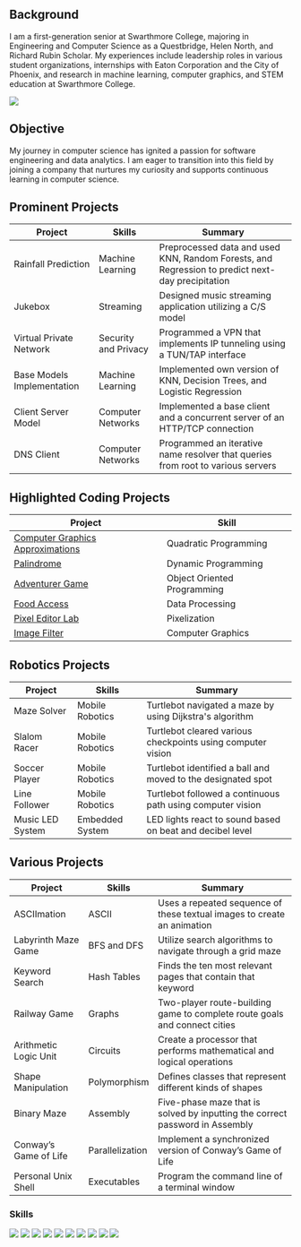 ## Background
I am a first-generation senior at Swarthmore College, majoring in Engineering and Computer Science as a Questbridge, Helen North, and Richard Rubin Scholar. My experiences include leadership roles in various student organizations, internships with Eaton Corporation and the City of Phoenix, and research in machine learning, computer graphics, and STEM education at Swarthmore College.

<a href="https://www.linkedin.com/in/syed-almas-ali-5bb367188/"><img src="https://img.shields.io/badge/-LinkedIn-0072b1?&style=for-the-badge&logo=linkedin&logoColor=white" /></a>


## Objective
My journey in computer science has ignited a passion for software engineering and data analytics. I am eager to transition into this field by joining a company that nurtures my curiosity and supports continuous learning in computer science.

## Prominent Projects

| Project                                         | Skills         |Summary         |
|-----------------------------------------------|----------------------------|----------------------------|
| Rainfall Prediction | Machine Learning | Preprocessed data and used KNN, Random Forests, and Regression to predict next-day precipitation |
| Jukebox | Streaming | Designed music streaming application utilizing a C/S model |
| Virtual Private Network | Security and Privacy | Programmed a VPN that implements IP tunneling using a TUN/TAP interface |
| Base Models Implementation | Machine Learning | Implemented own version of KNN, Decision Trees, and Logistic Regression |
| Client Server Model | Computer Networks | Implemented a base client and a concurrent server of an HTTP/TCP connection |
| DNS Client | Computer Networks | Programmed an iterative name resolver that queries from root to various servers |

## Highlighted Coding Projects

| Project                                         | Skill         |
|-----------------------------------------------|----------------------------|
| <a href="https://github.com/syedalmasali/Computer-Graphics-Approximation">Computer Graphics Approximations</a>| Quadratic Programming |
| <a href="https://github.com/syedalmasali/Palindrome">Palindrome</a>| Dynamic Programming |
| <a href="https://github.com/syedalmasali/Adventurer-Game">Adventurer Game</a>| Object Oriented Programming |
| <a href="https://github.com/syedalmasali/Food-Access">Food Access</a>| Data Processing |
| <a href="https://github.com/syedalmasali/Pixel-Editor">Pixel Editor Lab</a>| Pixelization |
| <a href="https://github.com/syedalmasali/Image-Filter">Image Filter</a>| Computer Graphics |


## Robotics Projects

| Project                                         | Skills         |Summary         |
|-----------------------------------------------|----------------------------|----------------------------|
| Maze Solver | Mobile Robotics | Turtlebot navigated a maze by using Dijkstra's algorithm |
| Slalom Racer | Mobile Robotics | Turtlebot cleared various checkpoints using computer vision |
| Soccer Player | Mobile Robotics | Turtlebot identified a ball and moved to the designated spot |
| Line Follower | Mobile Robotics | Turtlebot followed a continuous path using computer vision |
| Music LED System | Embedded System | LED lights react to sound based on beat and decibel level |

## Various Projects

| Project                                         | Skills         |Summary         |
|-----------------------------------------------|----------------------------|----------------------------|
| ASCIImation | ASCII | Uses a repeated sequence of these textual images to create an animation |
| Labyrinth Maze Game | BFS and DFS | Utilize search algorithms to navigate through a grid maze |
| Keyword Search | Hash Tables | Finds the ten most relevant pages that contain that keyword |
| Railway Game | Graphs | Two-player route-building game to complete route goals and connect cities|
| Arithmetic Logic Unit | Circuits | Create a processor that performs mathematical and logical operations |
| Shape Manipulation | Polymorphism | Defines classes that represent different kinds of shapes |
| Binary Maze | Assembly | Five-phase maze that is solved by inputting the correct password in Assembly |
| Conway’s Game of Life | Parallelization | Implement a synchronized version of Conway’s Game of Life |
| Personal Unix Shell | Executables | Program the command line of a terminal window |



### Skills

<div>
    <img src="https://img.shields.io/badge/python-3670A0?style=for-the-badge&logo=python&logoColor=ffdd54" />
    <img src="https://img.shields.io/badge/C%2B%2B-00599C?style=for-the-badge&logo=c%2B%2B&logoColor=white" />
    <img src="https://img.shields.io/badge/C-00599C?style=for-the-badge&logo=c&logoColor=white" />
    <img src="https://img.shields.io/badge/CSS-239120?&style=for-the-badge&logo=css3&logoColor=white" />
    <img src="https://img.shields.io/badge/C%23-239120?style=for-the-badge&logo=c-sharp&logoColor=white" />
    <img src="https://img.shields.io/badge/R-276DC3?style=for-the-badge&logo=r&logoColor=white" />
    <img src="https://img.shields.io/badge/Arduino-00979D?style=for-the-badge&logo=Arduino&logoColor=white" />
    <img src="https://img.shields.io/badge/Microsoft_Office-D83B01?style=for-the-badge&logo=microsoft-office&logoColor=white" />
    <img src="https://img.shields.io/badge/Powershell-2CA5E0?style=for-the-badge&logo=powershell&logoColor=white" />
    <img src="https://img.shields.io/badge/Tableau-E97627?style=for-the-badge&logo=Tableau&logoColor=white" />
</div>

